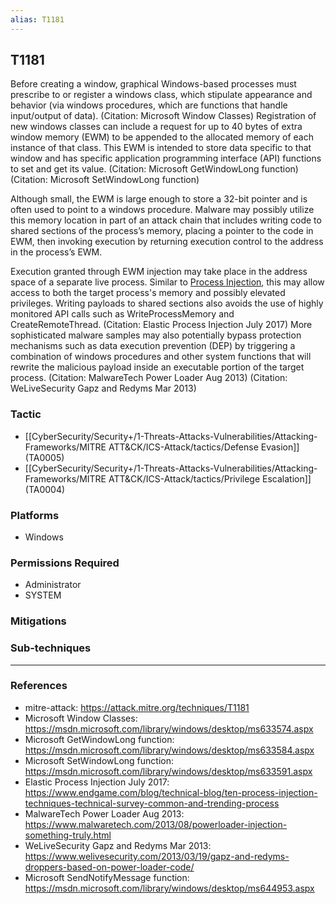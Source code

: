 ```yaml
---
alias: T1181
---
```


## T1181

Before creating a window, graphical Windows-based processes must prescribe to or register a windows class, which stipulate appearance and behavior (via windows procedures, which are functions that handle input/output of data). (Citation: Microsoft Window Classes) Registration of new windows classes can include a request for up to 40 bytes of extra window memory (EWM) to be appended to the allocated memory of each instance of that class. This EWM is intended to store data specific to that window and has specific application programming interface (API) functions to set and get its value. (Citation: Microsoft GetWindowLong function) (Citation: Microsoft SetWindowLong function)

Although small, the EWM is large enough to store a 32-bit pointer and is often used to point to a windows procedure. Malware may possibly utilize this memory location in part of an attack chain that includes writing code to shared sections of the process’s memory, placing a pointer to the code in EWM, then invoking execution by returning execution control to the address in the process’s EWM.

Execution granted through EWM injection may take place in the address space of a separate live process. Similar to [Process Injection](https://attack.mitre.org/techniques/T1055), this may allow access to both the target process's memory and possibly elevated privileges. Writing payloads to shared sections also avoids the use of highly monitored API calls such as WriteProcessMemory and CreateRemoteThread. (Citation: Elastic Process Injection July 2017) More sophisticated malware samples may also potentially bypass protection mechanisms such as data execution prevention (DEP) by triggering a combination of windows procedures and other system functions that will rewrite the malicious payload inside an executable portion of the target process. (Citation: MalwareTech Power Loader Aug 2013) (Citation: WeLiveSecurity Gapz and Redyms Mar 2013)


### Tactic
- [[CyberSecurity/Security+/1-Threats-Attacks-Vulnerabilities/Attacking-Frameworks/MITRE ATT&CK/ICS-Attack/tactics/Defense Evasion]] (TA0005)
- [[CyberSecurity/Security+/1-Threats-Attacks-Vulnerabilities/Attacking-Frameworks/MITRE ATT&CK/ICS-Attack/tactics/Privilege Escalation]] (TA0004)

### Platforms
- Windows

### Permissions Required
- Administrator
- SYSTEM

### Mitigations

### Sub-techniques


---
### References

- mitre-attack: https://attack.mitre.org/techniques/T1181
- Microsoft Window Classes: https://msdn.microsoft.com/library/windows/desktop/ms633574.aspx
- Microsoft GetWindowLong function: https://msdn.microsoft.com/library/windows/desktop/ms633584.aspx
- Microsoft SetWindowLong function: https://msdn.microsoft.com/library/windows/desktop/ms633591.aspx
- Elastic Process Injection July 2017: https://www.endgame.com/blog/technical-blog/ten-process-injection-techniques-technical-survey-common-and-trending-process
- MalwareTech Power Loader Aug 2013: https://www.malwaretech.com/2013/08/powerloader-injection-something-truly.html
- WeLiveSecurity Gapz and Redyms Mar 2013: https://www.welivesecurity.com/2013/03/19/gapz-and-redyms-droppers-based-on-power-loader-code/
- Microsoft SendNotifyMessage function: https://msdn.microsoft.com/library/windows/desktop/ms644953.aspx
